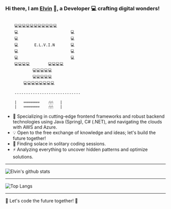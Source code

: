 ### Hi there, I am [Elvin](https://elwyncrestha.github.io/) 👋, a Developer 💻 crafting digital wonders!

```

    💻💻💻💻💻💻💻💻💻💻💻
    💻                       💻
    💻                       💻
    💻       E.L.V.I.N       💻
    💻                       💻
    💻                       💻
    💻💻💻💻        💻💻💻💻
            💻💻💻💻💻
            💻💻💻💻💻
        💻💻💻💻💻💻💻💻

    -----------------------------

    |   ⌨⌨⌨⌨⌨⌨⌨    🖱🖱   |
    |   ⌨⌨⌨⌨⌨⌨⌨    🖱🖱   |

```

- 🧠 Specializing in cutting-edge frontend frameworks and robust backend technologies using Java (Spring), C# (.NET), and navigating the clouds with AWS and Azure.
- 💡 Open to the free exchange of knowledge and ideas; let's build the future together!
- 🌄 Finding solace in solitary coding sessions.
- ⚡ Analyzing everything to uncover hidden patterns and optimize solutions.

---

![Elvin's github stats](https://github-readme-stats.vercel.app/api?username=elwyncrestha&show_icons=true&hide_border=true)

---

![Top Langs](https://github-readme-stats.vercel.app/api/top-langs/?username=elwyncrestha&layout=compact&hide_border=true)

---

🚀 Let's code the future together! 🚀
